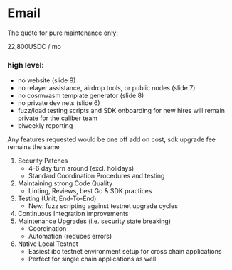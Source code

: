 # Email

The quote for pure maintenance only:

22,800USDC / mo

### high level:

- no website (slide 9)
- no relayer assistance, airdrop tools, or public nodes (slide 7)
- no cosmwasm template generator (slide 8)
- no private dev nets (slide 6)
- fuzz/load testing scripts and SDK onboarding for new hires will remain private for the caliber team
- biweekly reporting

Any features requested would be one off add on cost, sdk upgrade fee remains the same

1. Security Patches
   - 4-6 day turn around (excl. holidays)
   - Standard Coordination Procedures and testing
2. Maintaining strong Code Quality
   - Linting, Reviews, best Go & SDK practices
3. Testing (Unit, End-To-End)
   - New: fuzz scripting against testnet upgrade cycles
4. Continuous Integration improvements
5. Maintenance Upgrades (i.e. security state breaking)
   - Coordination
   - Automation (reduces errors)
6. Native Local Testnet
   - Easiest ibc testnet environment setup for cross chain applications
   - Perfect for single chain applications as well
